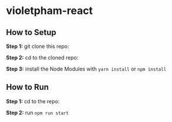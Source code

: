# violetpham-react

## How to Setup

**Step 1:** git clone this repo:

**Step 2:** cd to the cloned repo:

**Step 3:** install the Node Modules with `yarn install` or `npm install`

## How to Run

**Step 1:** cd to the repo:

**Step 2:** run `npm run start`
